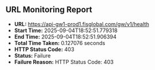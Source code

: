 ## URL Monitoring Report

- **URL:** https://api-gw1-prod1.fisglobal.com/gw/v1/health
- **Start Time:** 2025-09-04T18:52:51.779318
- **End Time:** 2025-09-04T18:52:51.906394
- **Total Time Taken:** 0.127076 seconds
- **HTTP Status Code:** 403
- **Status:** Failure
- **Failure Reason:** HTTP Status Code: 403
